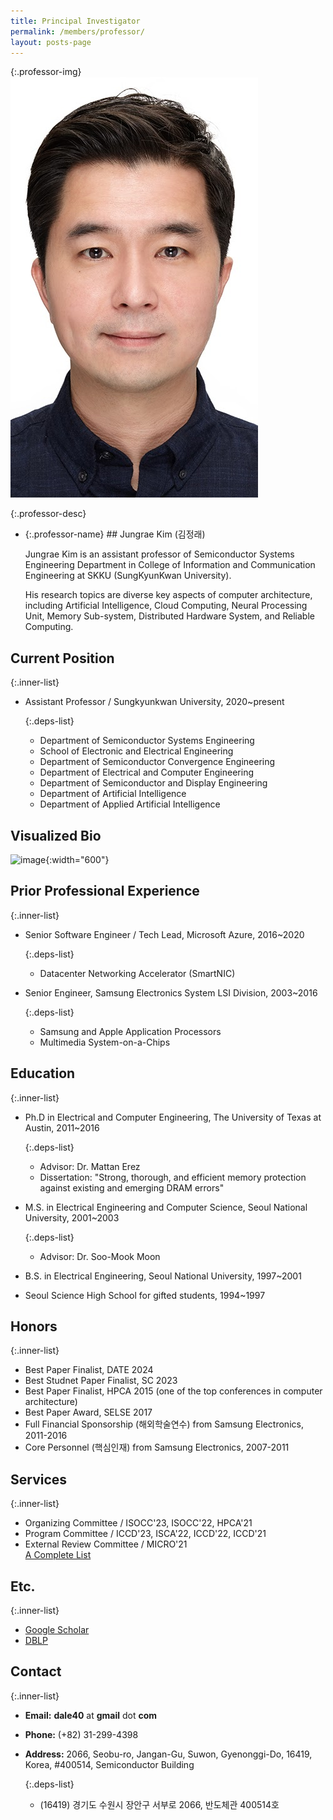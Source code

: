 ```yaml
---
title: Principal Investigator
permalink: /members/professor/
layout: posts-page
---
```


{:.professor-img}
![alt prof](/assets/images/prof.jpg)


{:.professor-desc}

- {:.professor-name} ## Jungrae Kim (김정래)

  Jungrae Kim is an assistant professor of Semiconductor Systems Engineering Department in College of Information and Communication Engineering at SKKU (SungKyunKwan University).

  His research topics are diverse key aspects of computer architecture, including Artificial Intelligence, Cloud Computing, Neural Processing Unit, Memory Sub-system, Distributed Hardware System, and Reliable Computing.

<!--  Prior to SKKU, he was a tech lead at Microsoft architecting Azure's next-generation datacenter networking accelerator (SmartNIC project). Before that, he was a senior engineer at Samsung Electronics, designing memory sub-system of cutting-edge application processors for Apple (up to iPhone4) and Samsung (Galaxy series). He distinguished himself to become the youngest Core-Personnel (핵심인재) and receive a Ph.D sponsorship (해외학술연수) from the company.

  Prof. Kim graduated from Seoul Science High School for gifted students in 1997. He received B.S., and M.S in Electrical Engineering and Computer Science from Seoul National University in 2001 and 2003, respectively. He earned a Ph.D in Electrical and Computer Engineering from The University of Texas at Austin in 2016. //-->

## Current Position

  {:.inner-list}

  - Assistant Professor / Sungkyunkwan University, 2020~present
 
    {:.deps-list}
    - Department of Semiconductor Systems Engineering
    - School of Electronic and Electrical Engineering
    - Department of Semiconductor Convergence Engineering
    - Department of Electrical and Computer Engineering
    - Department of Semiconductor and Display Engineering
    - Department of Artificial Intelligence
    - Department of Applied Artificial Intelligence

## Visualized Bio

  ![image](https://github.com/scalable-arch/scalable-arch.github.io/assets/10312505/82f2ed31-539b-4f27-8a60-1a4f09e362b5){:width="600"}

## Prior Professional Experience

  {:.inner-list}

  - Senior Software Engineer / Tech Lead, Microsoft Azure, 2016~2020
    
      {:.deps-list}
    - Datacenter Networking Accelerator (SmartNIC)
      
  - Senior Engineer, Samsung Electronics System LSI Division, 2003~2016
    
      {:.deps-list}
    - Samsung and Apple Application Processors
    - Multimedia System-on-a-Chips

## Education

  {:.inner-list}

  - Ph.D in Electrical and Computer Engineering, The University of Texas at Austin, 2011~2016
    
    {:.deps-list}
    - Advisor: Dr. Mattan Erez
    - Dissertation: "Strong, thorough, and efficient memory protection against existing and emerging DRAM errors"

  - M.S. in Electrical Engineering and Computer Science, Seoul National University, 2001~2003
    
    {:.deps-list}
    - Advisor: Dr. Soo-Mook Moon
  - B.S. in Electrical Engineering, Seoul National University, 1997~2001
  - Seoul Science High School for gifted students, 1994~1997



## Honors

  {:.inner-list}

  - Best Paper Finalist, DATE 2024
  - Best Studnet Paper Finalist, SC 2023
  - Best Paper Finalist, HPCA 2015 (one of the top conferences in computer architecture)
  - Best Paper Award, SELSE 2017
  - Full Financial Sponsorship (해외학술연수) from Samsung Electronics, 2011-2016
  - Core Personnel (핵심인재) from Samsung Electronics, 2007-2011
 
## Services

  {:.inner-list}
  - Organizing Committee / ISOCC'23, ISOCC'22, HPCA'21
  - Program Committee / ICCD'23, ISCA'22, ICCD'22, ICCD'21
  - External Review Committee / MICRO'21
  <br> <a href="/members/professor/services"> A Complete List </a>

## Etc.

  {:.inner-list}

  - [Google Scholar](https://scholar.google.com/citations?user=Jbpv5q0AAAAJ&hl=en)
  - [DBLP](https://dblp.org/pid/94/2042.html)

## Contact

  {:.inner-list}

  - <strong>Email:</strong> **dale40** at **gmail** dot **com**
  - <strong>Phone:</strong> (+82) 31-299-4398
  - <strong>Address:</strong> 2066, Seobu-ro, Jangan-Gu, Suwon, Gyenonggi-Do, 16419, Korea, #400514, Semiconductor Building

    {:.deps-list}
    - (16419) 경기도 수원시 장안구 서부로 2066, 반도체관 400514호
